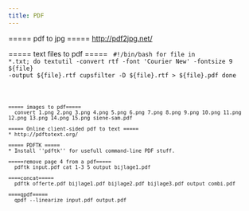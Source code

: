 ```yaml
---
title: PDF
---
```


===== pdf to jpg =====
http://pdf2jpg.net/

===== text files to pdf =====
<code bash>
#!/bin/bash
for file in *.txt; do
    textutil -convert rtf -font 'Courier New' -fontsize 9 ${file} -output ${file}.rtf
    cupsfilter -D ${file}.rtf > ${file}.pdf
done
```

===== images to pdf=====
  convert 1.png 2.png 3.png 4.png 5.png 6.png 7.png 8.png 9.png 10.png 11.png 12.png 13.png 14.png 15.png siene-sam.pdf
  
===== Online client-sided pdf to text =====
* http://pdftotext.org/

===== PDFTK =====
* Install ''pdftk'' for usefull command-line PDF stuff.

=====remove page 4 from a pdf=====
  pdftk input.pdf cat 1-3 5 output bijlage1.pdf
  
====concat=====
  pdftk offerte.pdf bijlage1.pdf bijlage2.pdf bijlage3.pdf output combi.pdf
  
====qpdf=====
  qpdf --linearize input.pdf output.pdf
